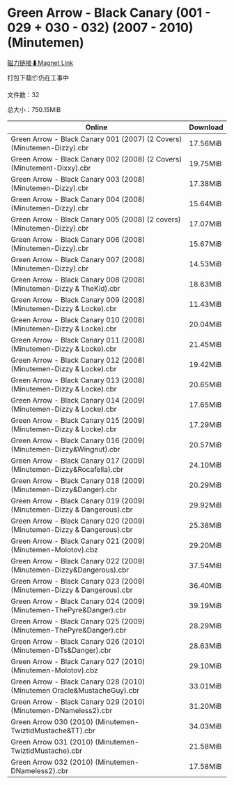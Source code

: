 # Green Arrow - Black Canary (001 - 029 + 030 - 032) (2007 - 2010) (Minutemen)

[磁力链接⬇Magnet Link](magnet:?xt=urn:btih:d2972cf630b6b347737d11c3a2981b6054a43efa&dn=Green%20Arrow%20-%20Black%20Canary%20%28001%20-%20029%20%2B%20030%20-%20032%29%20%282007%20-%202010%29%20%28Minutemen%29)

打包下载📦仍在工事中

文件数：32

总大小：750.15MiB

Online | Download
--- | ---
Green Arrow - Black Canary 001 (2007) (2 Covers) (Minutemen-Dizzy).cbr | 17.56MiB
Green Arrow - Black Canary 002 (2008) (2 Covers) (Minutement-Dixxy).cbr | 19.75MiB
Green Arrow - Black Canary 003 (2008) (Minutemen-Dizzy).cbr | 17.38MiB
Green Arrow - Black Canary 004 (2008) (Minutemen-Dizzy).cbr | 15.64MiB
Green Arrow - Black Canary 005 (2008) (2 covers) (Minutemen-Dizzy).cbr | 17.07MiB
Green Arrow - Black Canary 006 (2008) (Minutemen-Dizzy).cbr | 15.67MiB
Green Arrow - Black Canary 007 (2008) (Minutemen-Dizzy).cbr | 14.53MiB
Green Arrow - Black Canary 008 (2008) (Minutemen-Dizzy & TheKid).cbr | 18.63MiB
Green Arrow - Black Canary 009 (2008) (Minutemen-Dizzy & Locke).cbr | 11.43MiB
Green Arrow - Black Canary 010 (2008) (Minutemen-Dizzy & Locke).cbr | 20.04MiB
Green Arrow - Black Canary 011 (2008) (Minutemen-Dizzy & Locke).cbr | 21.45MiB
Green Arrow - Black Canary 012 (2008) (Minutemen-Dizzy & Locke).cbr | 19.42MiB
Green Arrow - Black Canary 013 (2008) (Minutemen-Dizzy & Locke).cbr | 20.65MiB
Green Arrow - Black Canary 014 (2009) (Minutemen-Dizzy & Locke).cbr | 17.65MiB
Green Arrow - Black Canary 015 (2009) (Minutemen-Dizzy & Locke).cbr | 17.29MiB
Green Arrow - Black Canary 016 (2009) (Minutemen-Dizzy&Wingnut).cbr | 20.57MiB
Green Arrow - Black Canary 017 (2009) (Minutemen-Dizzy&Rocafella).cbr | 24.10MiB
Green Arrow - Black Canary 018 (2009) (Minutemen-Dizzy&Danger).cbr | 20.29MiB
Green Arrow - Black Canary 019 (2009) (Minutemen-Dizzy & Dangerous).cbr | 29.92MiB
Green Arrow - Black Canary 020 (2009) (Minutemen-Dizzy & Dangerous).cbr | 25.38MiB
Green Arrow - Black Canary 021 (2009) (Minutemen-Molotov).cbz | 29.20MiB
Green Arrow - Black Canary 022 (2009) (Minutemen-Dizzy&Dangerous).cbr | 37.54MiB
Green Arrow - Black Canary 023 (2009) (Minutemen-Dizzy & Dangerous).cbr | 36.40MiB
Green Arrow - Black Canary 024 (2009) (Minutemen-ThePyre&Danger).cbr | 39.19MiB
Green Arrow - Black Canary 025 (2009) (Minutemen-ThePyre&Danger).cbr | 28.29MiB
Green Arrow - Black Canary 026 (2010) (Minutemen-DTs&Danger).cbr | 28.63MiB
Green Arrow - Black Canary 027 (2010) (Minutemen-Molotov).cbz | 29.10MiB
Green Arrow - Black Canary 028 (2010) (Minutemen Oracle&MustacheGuy).cbr | 33.01MiB
Green Arrow - Black Canary 029 (2010) (Minutemen-DNameless2).cbr | 31.20MiB
Green Arrow 030 (2010) (Minutemen-TwiztidMustache&TT).cbr | 34.03MiB
Green Arrow 031 (2010) (Minutemen-TwiztidMustache).cbr | 21.58MiB
Green Arrow 032 (2010) (Minutemen-DNameless2).cbr | 17.58MiB